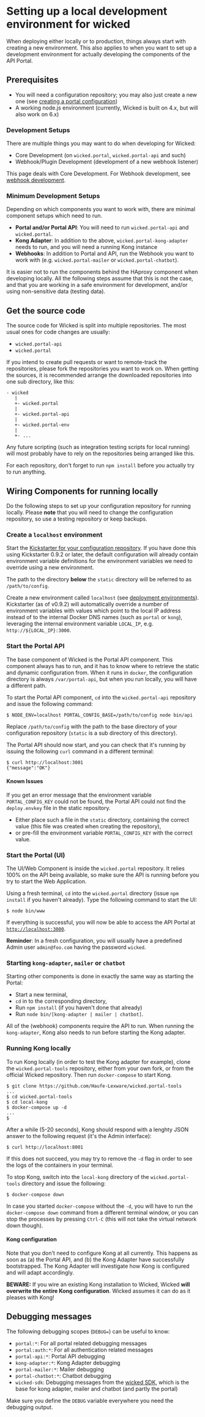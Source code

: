 # Setting up a local development environment for wicked

When deploying either locally or to production, things always start with creating a new environment. This also applies to when you want to set up a development environment for actually developing the components of the API Portal.

## Prerequisites

* You will need a configuration repository; you may also just create a new one (see [creating a portal configuration](creating-a-portal-configuration.md))
* A working node.js environment (currently, Wicked is built on 4.x, but will also work on 6.x)

### Development Setups

There are multiple things you may want to do when developing for Wicked:

* Core Development (on `wicked.portal`, `wicked.portal-api` and such)
* Webhook/Plugin Development (development of a new webhook listener)

This page deals with Core Development. For Webhook development, see [webhook development](webhook-development.md).

### Minimum Development Setups

Depending on which components you want to work with, there are minimal component setups which need to run.

* **Portal and/or Portal API**: You will need to run `wicked.portal-api` and `wicked.portal`.
* **Kong Adapter**: In addition to the above, `wicked.portal-kong-adapter` needs to run, and you will need a running Kong instance
* **Webhooks**: In addition to Portal and API, run the Webhook you want to work with (e.g. `wicked.portal-mailer` or `wicked.portal-chatbot`).

It is easier not to run the components behind the HAproxy component when developing locally. All the following steps assume that this is not the case, and that you are working in a safe environment for development, and/or using non-sensitive data (testing data).

## Get the source code

The source code for Wicked is split into multiple repositories. The most usual ones for code changes are usually:

* `wicked.portal-api`
* `wicked.portal`

If you intend to create pull requests or want to remote-track the repositories, please fork the repositories you want to work on. When getting the sources, it is recommended arrange the downloaded repositories into one sub directory, like this:

```
- wicked
   |
   +- wicked.portal
   |
   +- wicked.portal-api
   |
   +- wicked.portal-env
   |
   +- ...
```

Any future scripting (such as integration testing scripts for local running) will most probably have to rely on the repositories being arranged like this.

For each repository, don't forget to run `npm install` before you actually try to run anything.

## Wiring Components for running locally

Do the following steps to set up your configuration repository for running locally. Please **note** that you will need to change the configuration repository, so use a testing repository or keep backups.

### Create a `localhost` environment

Start the [Kickstarter for your configuration repository](creating-a-portal-configuration.md). If you have done this using Kickstarter 0.9.2 or later, the default configuration will already contain environment variable definitions for the environment variables we need to override using a new environment.

The path to the directory **below** the `static` directory will be referred to as `/path/to/config`.

Create a new environment called `localhost` (see [deployment environments](deployment-environments.md)). Kickstarter (as of v0.9.2) will automatically override a number of environment variables with values which point to the local IP address instead of to the internal Docker DNS names (such as `portal` or `kong`), leveraging the internal environment variable `LOCAL_IP`, e.g. `http://${LOCAL_IP}:3000`.

### Start the Portal API

The base component of Wicked is the Portal API component. This component always has to run, and it has to know where to retrieve the static and dynamic configuration from. When it runs in `docker`, the configuration directory is always `/var/portal-api`, but when you run locally, you will have a different path.

To start the Portal API component, `cd` into the `wicked.portal-api` repository and issue the following command:

```
$ NODE_ENV=localhost PORTAL_CONFIG_BASE=/path/to/config node bin/api
```

Replace `/path/to/config` with the path to the base directory of your configuration repository (`static` is a sub directory of this directory).

The Portal API should now start, and you can check that it's running by issuing the following `curl` command in a different terminal:

```
$ curl http://localhost:3001
{"message":"OK"}
```

#### Known Issues

If you get an error message that the environment variable `PORTAL_CONFIG_KEY` could not be found, the Portal API could not find the `deploy.envkey` file in the static repository.

* Either place such a file in the `static` directory, containing the correct value (this file was created when creating the repository),
* or pre-fill the environment variable `PORTAL_CONFIG_KEY` with the correct value. 

### Start the Portal (UI)

The UI/Web Component is inside the `wicked.portal` repository. It relies 100% on the API being available, so make sure the API is running before you try to start the Web Application.

Using a fresh terminal, `cd` into the `wicked.portal` directory (issue `npm install` if you haven't already). Type the following command to start the UI:

```
$ node bin/www
```

If everything is successful, you will now be able to access the API Portal at [`http://localhost:3000`](http://localhost:3000).

**Reminder**: In a fresh configuration, you will usually have a predefined Admin user `admin@foo.com` having the password `wicked`.

### Starting `kong-adapter`, `mailer` or `chatbot`

Starting other components is done in exactly the same way as starting the Portal: 

* Start a new terminal, 
* `cd` in to the corresponding directory,
* Run `npm install` (if you haven't done that already)
* Run `node bin/[kong-adapter | mailer | chatbot]`.

All of the (webhook) components require the API to run. When running the `kong-adapter`, Kong also needs to run before starting the Kong adapter.

### Running Kong locally   

To run Kong locally (in order to test the Kong adapter for example), clone the `wicked.portal-tools` repository, either from your own fork, or from the official Wicked repository. Then run `docker-compose` to start Kong.

```
$ git clone https://github.com/Haufe-Lexware/wicked.portal-tools
...
$ cd wicked.portal-tools
$ cd local-kong
$ docker-compose up -d
...
$
```

After a while (5-20 seconds), Kong should respond with a lenghty JSON answer to the following request (it's the Admin interface):

```
$ curl http://localhost:8001
```

If this does not succeed, you may try to remove the `-d` flag in order to see the logs of the containers in your terminal.

To stop Kong, switch into the `local-kong` directory of the `wicked.portal-tools` directory and issue the following:

```
$ docker-compose down
```

In case you started `docker-compose` without the `-d`, you will have to run the `docker-compose down` command from a different terminal window, or you can stop the processes by pressing `Ctrl-C` (this will not take the virtual network down though).

#### Kong configuration

Note that you don't need to configure Kong at all currently. This happens as soon as (a) the Portal API, and (b) the Kong Adapter have successfully bootstrapped. The Kong Adapter will investigate how Kong is configured and will adapt accordingly. 

**BEWARE:** If you wire an existing Kong installation to Wicked, Wicked **will overwrite the entire Kong configuration**. Wicked assumes it can do as it pleases with Kong!

## Debugging messages

The following debugging scopes (`DEBUG=`) can be useful to know:

* `portal:*`: For all portal related debugging messages
* `portal:auth:*`: For all authentication related messages
* `portal-api:*`: Portal API debugging
* `kong-adapter:*`: Kong Adapter debugging
* `portal-mailer:*`: Mailer debugging
* `portal-chatbot:*`: Chatbot debugging
* `wicked-sdk`: Debugging messages from the [wicked SDK](https://www.npmjs.com/package/wicked-sdk), which is the base for kong adapter, mailer and chatbot (and partly the portal)

Make sure you define the `DEBUG` variable everywhere you need the debugging output. 